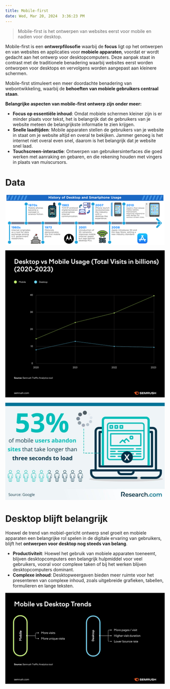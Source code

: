 ```yaml
---
title: Mobile-first
date: Wed, Mar 20, 2024  3:36:23 PM
---
```


> Mobile-first is het ontwerpen van websites eerst voor mobile en nadien voor desktop.

Mobile-first is een **ontwerpfilosofie** waarbij de **focus** ligt op het ontwerpen en van websites en applicaties voor **mobiele apparaten**, voordat er wordt gedacht aan het ontwerp voor desktopcomputers. Deze aanpak staat in contrast met de traditionele benadering waarbij websites eerst worden ontworpen voor desktops en vervolgens worden aangepast aan kleinere schermen.  

Mobile-first stimuleert een meer doordachte benadering van webontwikkeling, waarbij de **behoeften van mobiele gebruikers centraal staan**.  

**Belangrijke aspecten van mobile-first ontwerp zijn onder meer:**
- **Focus op essentiële inhoud**: Omdat mobiele schermen kleiner zijn is er minder plaats voor tekst, het is belangrijk dat de gebruikers van je website meteen de belangrijkste informatie te zien krijgen.
- **Snelle laadtijden**: Mobile apparaten stellen de gebruikers van je website in staat om je website altijd en overal te bekijken. Jammer genoeg is het internet niet overal even snel, daarom is het belangrijk dat je website snel laad.
- **Touchscreen-interactie**: Ontwerpen van gebruikersinterfaces die goed werken met aanraking en gebaren, en die rekening houden met vingers in plaats van muiscursors.

# Data

![alt text](images/mobile-history.png)

![alt text](images/mobile-usage.png)

![alt text](images/mobile-bounce.jpg)

# Desktop blijft belangrijk

Hoewel de trend van mobiel-gericht ontwerp snel groeit en mobiele apparaten een belangrijke rol spelen in de digitale ervaring van gebruikers, blijft het **ontwerpen voor desktop nog steeds van belang**. 

- **Productiviteit**: Hoewel het gebruik van mobiele apparaten toeneemt, blijven desktopcomputers een belangrijk hulpmiddel voor veel gebruikers, vooral voor complexe taken of bij het werken blijven desktopcomputers dominant. 
- **Complexe inhoud**: Desktopweergaven bieden meer ruimte voor het presenteren van complexe inhoud, zoals uitgebreide grafieken, tabellen, formulieren en lange teksten.

![alt text](images/mobile-vs-desktop.png)
